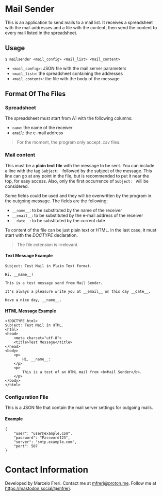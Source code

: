 # Mail Sender

This is an application to send mails to a mail list. It receives a spreadsheet
with the mail addresses and a file with the content, then send the content to
every mail listed in the spreadsheet.


## Usage

```
$ mailsender <mail_config> <mail_list> <mail_content>
```

* `<mail_config>`: JSON file with the mail server parameters
* `<mail_list>`: the spreadsheet containing the addresses
* `<mail_content>`: the file with the body of the message


## Format Of The Files

### Spreadsheet

The spreadsheet must start from A1 with the following columns:

* `name`: the name of the receiver
* `email`: the e-mail address

> For the moment, the program only accept *.csv* files.


### Mail content

This must be a **plain text file** with the message to be sent. You can include
a line with the tag `Subject: ` followed by the subject of the message. This
line can go at any point in the file, but is recommended to put it near the top,
for easy access. Also, only the first occurrence of `Subject: ` will be
considered.

Some fields could be used and they will be overwritten by the program in the
outgoing message. The fields are the following:

* `__name__`: to be substituted by the name of the receiver
* `__email__`: to be substituted by the e-mail address of the receiver
* `__date__`: to be substituted by the current date

Te content of the file can be just plain text or HTML. In the last case, it must
start with the *DOCTYPE* declaration.

> The file extension is irrelevant.

#### Text Message Example

```
Subject: Test Mail in Plain Text Format.

Hi, __name__!

This is a test message send from Mail Sender.

It's always a pleasure write you at __email__ on this day __date__.

Have a nice day, __name__.

```

#### HTML Message Example

```
<!DOCTYPE html>
Subject: Test Mail in HTML.
<html>
<head>
	<meta charset="utf-8">
	<title>Test Message</title>
</head>
<body>
	<p>
		Hi, __name__:
	</p>
	<p>
		This is a test of an HTML mail from <b>Mail Sender</b>.
	</p>
</body>
</html>
```


### Configuration File

This is a JSON file that contain the mail server settings for outgoing mails.

#### Example

```
{
	"user": "user@example.com",
	"password": "Password123",
	"server": "smtp.example.com",
	"port": 587
}
```

# Contact Information

Developed by Marcelo Freri. Contact me at mfreri@proton.me. 
Follow me at https://mastodon.social/@mfreri.

